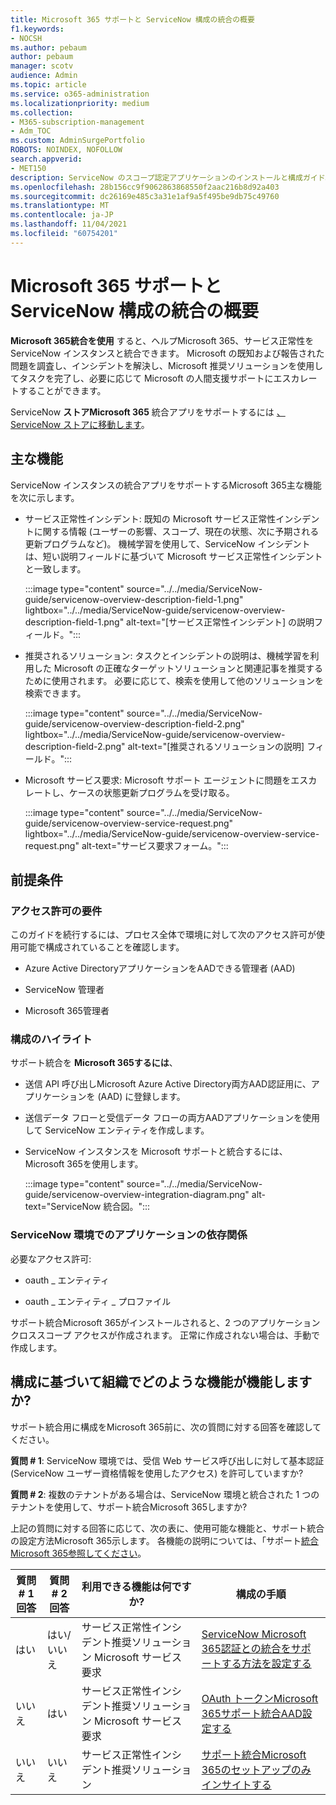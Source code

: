 ```yaml
---
title: Microsoft 365 サポートと ServiceNow 構成の統合の概要
f1.keywords:
- NOCSH
ms.author: pebaum
author: pebaum
manager: scotv
audience: Admin
ms.topic: article
ms.service: o365-administration
ms.localizationpriority: medium
ms.collection:
- M365-subscription-management
- Adm_TOC
ms.custom: AdminSurgePortfolio
ROBOTS: NOINDEX, NOFOLLOW
search.appverid:
- MET150
description: ServiceNow のスコープ認定アプリケーションのインストールと構成ガイド。
ms.openlocfilehash: 28b156cc9f9062863868550f2aac216b8d92a403
ms.sourcegitcommit: dc26169e485c3a31e1af9a5f495be9db75c49760
ms.translationtype: MT
ms.contentlocale: ja-JP
ms.lasthandoff: 11/04/2021
ms.locfileid: "60754201"
---
```

# <a name="microsoft-365-support-integration-with-servicenow-configuration-overview"></a>Microsoft 365 サポートと ServiceNow 構成の統合の概要

**Microsoft 365統合を使用** すると、ヘルプMicrosoft 365、サービス正常性を ServiceNow インスタンスと統合できます。 Microsoft の既知および報告された問題を調査し、インシデントを解決し、Microsoft 推奨ソリューションを使用してタスクを完了し、必要に応じて Microsoft の人間支援サポートにエスカレートすることができます。

ServiceNow **ストアMicrosoft 365** 統合アプリをサポートするには [、ServiceNow ストアに移動します](https://store.servicenow.com/sn_appstore_store.do#!/store/application/6d05c93f1b7784507ddd4227cc4bcb9f)。

## <a name="key-features"></a>主な機能

ServiceNow インスタンスの統合アプリをサポートするMicrosoft 365主な機能を次に示します。

- サービス正常性インシデント: 既知の Microsoft サービス正常性インシデントに関する情報 (ユーザーの影響、スコープ、現在の状態、次に予期される更新プログラムなど)。 機械学習を使用して、ServiceNow インシデントは、短い説明フィールドに基づいて Microsoft サービス正常性インシデントと一致します。

    :::image type="content" source="../../media/ServiceNow-guide/servicenow-overview-description-field-1.png" lightbox="../../media/ServiceNow-guide/servicenow-overview-description-field-1.png" alt-text="[サービス正常性インシデント] の説明フィールド。":::

- 推奨されるソリューション: タスクとインシデントの説明は、機械学習を利用した Microsoft の正確なターゲットソリューションと関連記事を推奨するために使用されます。 必要に応じて、検索を使用して他のソリューションを検索できます。

    :::image type="content" source="../../media/ServiceNow-guide/servicenow-overview-description-field-2.png" lightbox="../../media/ServiceNow-guide/servicenow-overview-description-field-2.png" alt-text="[推奨されるソリューションの説明] フィールド。":::

- Microsoft サービス要求: Microsoft サポート エージェントに問題をエスカレートし、ケースの状態更新プログラムを受け取る。

    :::image type="content" source="../../media/ServiceNow-guide/servicenow-overview-service-request.png" lightbox="../../media/ServiceNow-guide/servicenow-overview-service-request.png" alt-text="サービス要求フォーム。":::

## <a name="prerequisites"></a>前提条件

### <a name="permissions-requirements"></a>アクセス許可の要件

このガイドを続行するには、プロセス全体で環境に対して次のアクセス許可が使用可能で構成されていることを確認します。

- Azure Active DirectoryアプリケーションをAADできる管理者 (AAD)

- ServiceNow 管理者

- Microsoft 365管理者

### <a name="configuration-highlights"></a>構成のハイライト

サポート統合を **Microsoft 365するには**、

- 送信 API 呼び出しMicrosoft Azure Active Directory両方AAD認証用に、アプリケーションを (AAD) に登録します。

- 送信データ フローと受信データ フローの両方AADアプリケーションを使用して ServiceNow エンティティを作成します。

- ServiceNow インスタンスを Microsoft サポートと統合するには、Microsoft 365を使用します。

    :::image type="content" source="../../media/ServiceNow-guide/servicenow-overview-integration-diagram.png" alt-text="ServiceNow 統合図。":::

### <a name="application-dependencies-in-your-servicenow-environments"></a>ServiceNow 環境でのアプリケーションの依存関係

必要なアクセス許可:

- oauth \_ エンティティ

- oauth \_ エンティティ \_ プロファイル

サポート統合Microsoft 365がインストールされると、2 つのアプリケーションクロススコープ アクセスが作成されます。 正常に作成されない場合は、手動で作成します。

## <a name="what-features-will-work-for-your-organization-based-on-your-configuration"></a>構成に基づいて組織でどのような機能が機能しますか?

サポート統合用に構成をMicrosoft 365前に、次の質問に対する回答を確認してください。

**質問 \# 1**: ServiceNow 環境では、受信 Web サービス呼び出しに対して基本認証 (ServiceNow ユーザー資格情報を使用したアクセス) を許可していますか?

**質問 \# 2**: 複数のテナントがある場合は、ServiceNow 環境と統合された 1 つのテナントを使用して、サポート統合Microsoft 365しますか?

上記の質問に対する回答に応じて、次の表に、使用可能な機能と、サポート統合の設定方法Microsoft 365示します。 各機能の説明については、「サポート[統合Microsoft 365参照してください](https://store.servicenow.com/sn_appstore_store.do#!/store/application/6d05c93f1b7784507ddd4227cc4bcb9f)。

| 質問 \# 1 回答 | 質問 \# 2 回答 | 利用できる機能は何ですか? | 構成の手順 |
|---------------------|---------------------|-----------|----------------|
| はい                 | はい/いいえ              | サービス正常性インシデント推奨ソリューション Microsoft サービス要求 | [ServiceNow Microsoft 365認証との統合をサポートする方法を設定する](servicenow-basic-authentication.md) |
| いいえ                  | はい                 | サービス正常性インシデント推奨ソリューション Microsoft サービス要求 | [OAuth トークンMicrosoft 365サポート統合AAD設定する](servicenow-aad-oauth-token.md)                 |
| いいえ                  | いいえ                  | サービス正常性インシデント推奨ソリューション                           | [サポート統合Microsoft 365のセットアップのみインサイトする](servicenow-service-health-incidents-solutions-only.md)                    |
